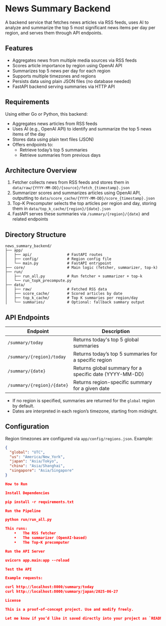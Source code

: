 # News Summary Backend

A backend service that fetches news articles via RSS feeds, uses AI to analyze and summarize the top 5 most significant news items per day per region, and serves them through API endpoints.

## Features

- Aggregates news from multiple media sources via RSS feeds
- Scores article importance by region using OpenAI API
- Summarizes top 5 news per day for each region
- Supports multiple timezones and regions
- Persists data using plain JSON files (no database needed)
- FastAPI backend serving summaries via HTTP API

## Requirements

Using either Go or Python, this backend:

- Aggregates news articles from RSS feeds
- Uses AI (e.g., OpenAI API) to identify and summarize the top 5 news items of the day
- Stores data using plain text files (JSON)
- Offers endpoints to:
  - Retrieve today’s top 5 summaries
  - Retrieve summaries from previous days

## Architecture Overview

1. Fetcher collects news from RSS feeds and stores them in `data/raw/{YYYY-MM-DD}/{source}/fetch_{timestamp}.json`
2. Summarizer scores and summarizes articles using OpenAI API, outputting to `data/score_cache/{YYYY-MM-DD}/score_{timestamp}.json`
3. Top-K Precomputer selects the top articles per region and day, storing them in `data/top_k_cache/{region}/{date}.json`
4. FastAPI serves these summaries via `/summary/{region}/{date}` and related endpoints

## Directory Structure

```plaintext
news_summary_backend/
├── app/
│   ├── api/                # FastAPI routes
│   ├── config/             # Region config file
│   └── main.py             # FastAPI entrypoint
├── core/                   # Main logic (fetcher, summarizer, top-k)
├── run/
│   ├── run_all.py          # Run fetcher + summarizer + top-k
│   └── run_topk_precompute.py
├── data/
│   ├── raw/                # Fetched RSS data
│   ├── score_cache/        # Scored articles by date
│   ├── top_k_cache/        # Top K summaries per region/day
│   └── summaries/          # Optional: fallback summary output
```

## API Endpoints

| Endpoint                      | Description                                               |
|------------------------------|-----------------------------------------------------------|
| `/summary/today`             | Returns today's top 5 global summaries                    |
| `/summary/{region}/today`    | Returns today’s top 5 summaries for a specific region     |
| `/summary/{date}`            | Returns global summary for a specific date (YYYY-MM-DD)   |
| `/summary/{region}/{date}`   | Returns region-specific summary for a given date          |

- If no region is specified, summaries are returned for the `global` region by default.
- Dates are interpreted in each region’s timezone, starting from midnight.

## Configuration

Region timezones are configured via `app/config/regions.json`. Example:

```json
{
  "global": "UTC",
  "us": "America/New_York",
  "japan": "Asia/Tokyo",
  "china": "Asia/Shanghai",
  "singapore": "Asia/Singapore"
}

How to Run

Install Dependencies

pip install -r requirements.txt

Run the Pipeline

python run/run_all.py

This runs:
	•	The RSS fetcher
	•	The summarizer (OpenAI-based)
	•	The Top-K precomputer

Run the API Server

uvicorn app.main:app --reload

Test the API

Example requests:

curl http://localhost:8000/summary/today
curl http://localhost:8000/summary/japan/2025-06-27

License

This is a proof-of-concept project. Use and modify freely.

Let me know if you’d like it saved directly into your project as `README.md`.